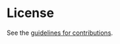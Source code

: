 # License

See the
[guidelines for contributions](https://github.com/unicorn-wg/github-bcp/blob/master/CONTRIBUTING.md).
